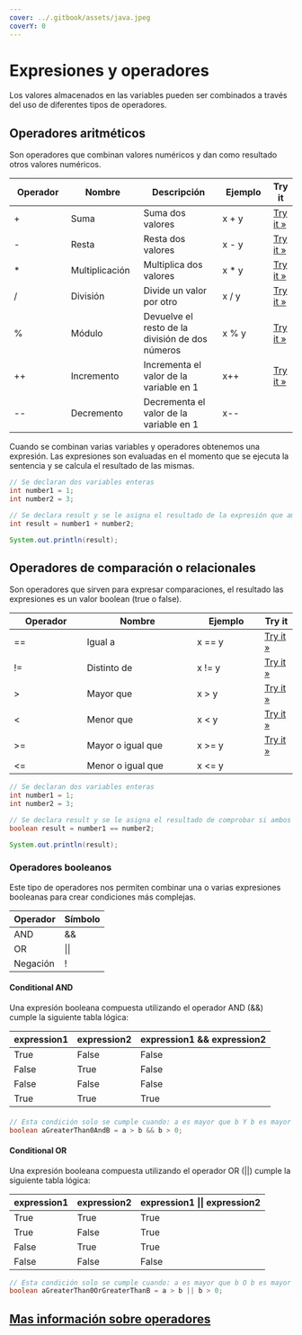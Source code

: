 ```yaml
---
cover: ../.gitbook/assets/java.jpeg
coverY: 0
---
```


# Expresiones y operadores

Los valores almacenados en las variables pueden ser combinados a través del uso de diferentes tipos de operadores.

## Operadores aritméticos

Son operadores que combinan valores numéricos y dan como resultado otros valores numéricos.

<table><thead><tr><th width="121">Operador</th><th width="139">Nombre</th><th width="219">Descripción</th><th width="112">Ejemplo</th><th>Try it</th></tr></thead><tbody><tr><td>+</td><td>Suma</td><td>Suma dos valores</td><td>x + y</td><td><a href="https://www.w3schools.com/java/tryjava.asp?filename=demo_oper_add">Try it »</a></td></tr><tr><td>-</td><td>Resta</td><td>Resta dos valores</td><td>x - y</td><td><a href="https://www.w3schools.com/java/tryjava.asp?filename=demo_oper_sub">Try it »</a></td></tr><tr><td>*</td><td>Multiplicación</td><td>Multiplica dos valores</td><td>x * y</td><td><a href="https://www.w3schools.com/java/tryjava.asp?filename=demo_oper_mult">Try it »</a></td></tr><tr><td>/</td><td>División</td><td>Divide un valor por otro</td><td>x / y</td><td><a href="https://www.w3schools.com/java/tryjava.asp?filename=demo_oper_div">Try it »</a></td></tr><tr><td>%</td><td>Módulo</td><td>Devuelve el resto de la división de dos números</td><td>x % y</td><td><a href="https://www.w3schools.com/java/tryjava.asp?filename=demo_oper_mod">Try it »</a></td></tr><tr><td>++</td><td>Incremento</td><td>Incrementa el valor de la variable en 1</td><td>x++</td><td><a href="https://www.w3schools.com/java/tryjava.asp?filename=demo_oper_inc">Try it »</a></td></tr><tr><td>--</td><td>Decremento</td><td>Decrementa el valor de la variable en 1</td><td>x--</td><td></td></tr></tbody></table>

Cuando se combinan varias variables y operadores obtenemos una expresión. Las expresiones son evaluadas en el momento que se ejecuta la sentencia y se calcula el resultado de las mismas.

```java
// Se declaran dos variables enteras
int number1 = 1;
int number2 = 3;

// Se declara result y se le asigna el resultado de la expresión que ambos números
int result = number1 + number2;

System.out.println(result);
```

## Operadores de comparación o relacionales

Son operadores que sirven para expresar comparaciones, el resultado las expresiones es un valor boolean (true o false).

<table><thead><tr><th width="114">Operador</th><th width="180">Nombre</th><th width="104">Ejemplo</th><th>Try it</th></tr></thead><tbody><tr><td>==</td><td>Igual a</td><td>x == y</td><td><a href="https://www.w3schools.com/java/tryjava.asp?filename=demo_oper_compare1">Try it »</a></td></tr><tr><td>!=</td><td>Distinto de</td><td>x != y</td><td><a href="https://www.w3schools.com/java/tryjava.asp?filename=demo_oper_compare2">Try it »</a></td></tr><tr><td>></td><td>Mayor que</td><td>x > y</td><td><a href="https://www.w3schools.com/java/tryjava.asp?filename=demo_oper_compare3">Try it »</a></td></tr><tr><td>&#x3C;</td><td>Menor que</td><td>x &#x3C; y</td><td><a href="https://www.w3schools.com/java/tryjava.asp?filename=demo_oper_compare4">Try it »</a></td></tr><tr><td>>=</td><td>Mayor o igual que</td><td>x >= y</td><td><a href="https://www.w3schools.com/java/tryjava.asp?filename=demo_oper_compare5">Try it »</a></td></tr><tr><td>&#x3C;=</td><td>Menor o igual que</td><td>x &#x3C;= y</td><td></td></tr></tbody></table>

```java
// Se declaran dos variables enteras
int number1 = 1;
int number2 = 3;

// Se declara result y se le asigna el resultado de comprobar si ambos números son iguales
boolean result = number1 == number2;

System.out.println(result);
```

### Operadores booleanos

Este tipo de operadores nos permiten combinar una o varias expresiones booleanas para crear condiciones más complejas.

| Operador | Símbolo |
| -------- | ------- |
| AND      | &&      |
| OR       | \|\|    |
| Negación | !       |

#### Conditional AND

Una expresión booleana compuesta utilizando el operador AND (&&) cumple la siguiente tabla lógica:

| expression1 | expression2 | expression1 && expression2 |
| ----------- | ----------- | -------------------------- |
| True        | False       | False                      |
| False       | True        | False                      |
| False       | False       | False                      |
| True        | True        | True                       |

####

```java
// Esta condición solo se cumple cuando: a es mayor que b Y b es mayor que 0
boolean aGreaterThan0AndB = a > b && b > 0;
```

#### Conditional OR

Una expresión booleana compuesta utilizando el operador OR (||) cumple la siguiente tabla lógica:

| expression1 | expression2 | expression1 \|\| expression2 |
| ----------- | ----------- | ---------------------------- |
| True        | True        | True                         |
| True        | False       | True                         |
| False       | True        | True                         |
| False       | False       | False                        |

```java
// Esta condición solo se cumple cuando: a es mayor que b O b es mayor que 0
boolean aGreaterThan0OrGreaterThanB = a > b || b > 0;
```

## [Mas información sobre operadores](https://www.w3schools.com/java/java_operators.asp)
